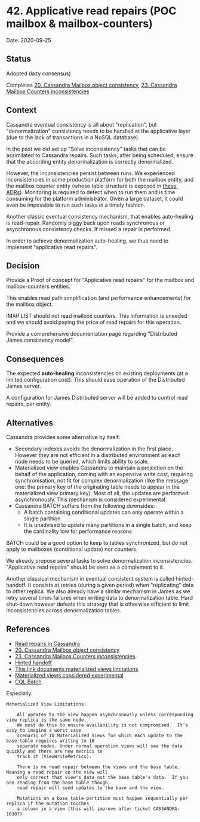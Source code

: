 # 42. Applicative read repairs (POC mailbox & mailbox-counters)

Date: 2020-09-25

## Status

Adopted (lazy consensus)

Completes [20. Cassandra Mailbox object consistency](0020-cassandra-mailbox-object-consistency.md),
[23. Cassandra Mailbox Counters inconsistencies](0023-cassandra-mailbox-counters-inconsistencies.md)

## Context

Cassandra eventual consistency is all about "replication", but "denormalization" consistency needs
to be handled at the applicative layer (due to the lack of transactions in a NoSQL database).

In the past we did set up "Solve inconsistency" tasks that can be assimilated to Cassandra repairs. Such
tasks, after being scheduled, ensure that the according entity denormalization is correctly denormalized.

However, the inconsistencies persist between runs. We experienced inconsistencies in some production platform
for both the mailbox entity, and the mailbox counter entity (whose table structure is exposed in
[these](0020-cassandra-mailbox-object-consistency.md), [ADRs](0023-cassandra-mailbox-counters-inconsistencies.md)).
Monitoring is required to detect when to run them and is time consuming for the platform administrator.
Given a large dataset, it could even be impossible to run such tasks in a timely fashion.

Another classic eventual consistency mechanism, that enables auto-healing is read-repair. Randomly piggy back upon reads
synchronous or asynchronous consistency checks. If missed a repair is performed.

In order to achieve denormalization auto-healing, we thus need to implement "applicative read repairs".

## Decision

Provide a Proof of concept for "Applicative read repairs" for the mailbox and mailbox-counters entities.

This enables read path simplification (and performance enhancements) for the mailbox object.

IMAP LIST should not read mailbox counters. This information is uneeded and we should avoid paying the
price of read repairs for this operation.

Provide a comprehensive documentation page regarding "Distributed James consistency model".

## Consequences

The expected **auto-healing** inconsistencies on existing deployments (at a limited configuration cost).
This should ease operation of the Distributed James server.

A configuration for James Distributed server will be added to control read repairs, per entity.

## Alternatives

Cassandra provides some alternative by itself:

 - Secondary indexes avoids the denormalization in the first place. However they are not efficient in
 a distributed environment as each node needs to be queried, which limits ability to scale.
 - Materialized view enables Cassandra to maintain a projection on the behalf of the application,
 coming with an expensive write cost, requiring synchronisation, not fit for complex denormalization
 (like the message one: the primary key of the originating table needs to appear in the materialized
 view primary key). Most of all, the updates are performed asynchronously. This mechanism is considered experimental.
 - Cassandra BATCH suffers from the following downsides:
   - A batch containing conditional updates can only operate within a single partition
   - It is unadvised to update many partitions in a single batch, and keep the cardinality low for performance reasons

BATCH could be a good option to keep to tables synchronized, but do not apply to mailboxes (conditional update) nor
counters.

We already propose several tasks to solve denormalization inconsistencies. "Applicative read repairs" should be
seen as a complement to it.

Another classical mechanism in eventual consistent system is called hinted-handoff. It consists at retries
(during a given period) when "replicating" data to other replica. We also already have a similar mechanism
in James as we retry several times failures when writing data to denormalization table. Hard shut-down however
defeats this strategy that is otherwise efficient to limit inconsistencies across denormalization tables.

## References

 - [Read repairs in Cassandra](https://cassandra.apache.org/doc/latest/operating/read_repair.html)
 - [20. Cassandra Mailbox object consistency](0020-cassandra-mailbox-object-consistency.md)
 - [23. Cassandra Mailbox Counters inconsistencies](0023-cassandra-mailbox-counters-inconsistencies.md)
 - [Hinted handoff](https://cassandra.apache.org/doc/latest/operating/hints.html)
 - [This link documents materialized views limitations](https://docs.datastax.com/en/dse/6.0/cql/cql/cql_using/knownLimitationsMV.html)
 - [Materialized views considered experimental](https://www.mail-archive.com/user@cassandra.apache.org/msg54073.html)
 - [CQL Batch](https://docs.datastax.com/en/cql-oss/3.x/cql/cql_reference/cqlBatch.html)

Especially:

```
Materialized View Limitations:

    All updates to the view happen asynchronously unless corresponding view replica is the same node.
    We must do this to ensure availability is not compromised.  It's easy to imagine a worst case
    scenario of 10 Materialized Views for which each update to the base table requires writing to 10
    separate nodes. Under normal operation views will see the data quickly and there are new metrics to
    track it (ViewWriteMetrics).

    There is no read repair between the views and the base table.  Meaning a read repair on the view will
    only correct that view's data not the base table's data.  If you are reading from the base table though,
    read repair will send updates to the base and the view.

    Mutations on a base table partition must happen sequentially per replica if the mutation touches
    a column in a view (this will improve after ticket CASSANDRA-10307)
```
